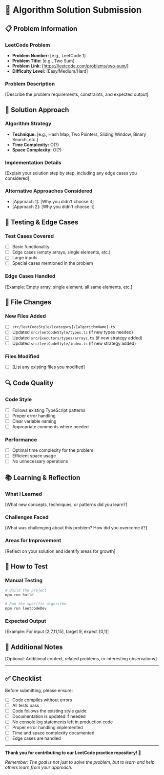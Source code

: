 # 🚀 Algorithm Solution Submission

## 📋 Problem Information

### LeetCode Problem
- **Problem Number:** [e.g., LeetCode 1]
- **Problem Title:** [e.g., Two Sum]
- **Problem Link:** [https://leetcode.com/problems/two-sum/]
- **Difficulty Level:** [Easy/Medium/Hard]

### Problem Description
<!-- Provide a brief description of the problem in your own words -->
[Describe the problem requirements, constraints, and expected output]

## 🎯 Solution Approach

### Algorithm Strategy
<!-- Explain the algorithmic approach you used -->
- **Technique:** [e.g., Hash Map, Two Pointers, Sliding Window, Binary Search, etc.]
- **Time Complexity:** O(?) 
- **Space Complexity:** O(?)

### Implementation Details
<!-- Describe your implementation approach -->
[Explain your solution step by step, including any edge cases you considered]

### Alternative Approaches Considered
<!-- List other approaches you thought about -->
- [Approach 1]: [Why you didn't choose it]
- [Approach 2]: [Why you didn't choose it]

## 🧪 Testing & Edge Cases

### Test Cases Covered
<!-- List the test cases you've tested -->
- [ ] Basic functionality
- [ ] Edge cases (empty arrays, single elements, etc.)
- [ ] Large inputs
- [ ] Special cases mentioned in the problem

### Edge Cases Handled
<!-- Describe specific edge cases your solution handles -->
[Example: Empty array, single element, all same elements, etc.]

## 📁 File Changes

### New Files Added
- [ ] `src/leetCodeStyle/[category]/[algorithmName].ts`
- [ ] Updated `src/leetCodeStyle/types.ts` (if new types needed)
- [ ] Updated `src/Executors/types/arrays.ts` (if new strategy added)
- [ ] Updated `src/leetCodeStyle/index.ts` (if new strategy added)

### Files Modified
- [ ] [List any existing files you modified]

## 🔍 Code Quality

### Code Style
- [ ] Follows existing TypeScript patterns
- [ ] Proper error handling
- [ ] Clear variable naming
- [ ] Appropriate comments where needed

### Performance
- [ ] Optimal time complexity for the problem
- [ ] Efficient space usage
- [ ] No unnecessary operations

## 📚 Learning & Reflection

### What I Learned
<!-- Share insights gained from solving this problem -->
[What new concepts, techniques, or patterns did you learn?]

### Challenges Faced
<!-- Describe any difficulties you encountered -->
[What was challenging about this problem? How did you overcome it?]

### Areas for Improvement
<!-- What could you do better next time? -->
[Reflect on your solution and identify areas for growth]

## 🚀 How to Test

### Manual Testing
```bash
# Build the project
npm run build

# Run the specific algorithm
npm run leetcodeDev
```

### Expected Output
<!-- Show what output should be expected -->
[Example: For input [2,7,11,15], target 9, expect [0,1]]

## 📝 Additional Notes

<!-- Any other information you'd like to share -->
[Optional: Additional context, related problems, or interesting observations]

---

## ✅ Checklist

Before submitting, please ensure:

- [ ] Code compiles without errors
- [ ] All tests pass
- [ ] Code follows the existing style guide
- [ ] Documentation is updated if needed
- [ ] No console.log statements left in production code
- [ ] Proper error handling implemented
- [ ] Time and space complexity documented
- [ ] Edge cases are handled

---

**Thank you for contributing to our LeetCode practice repository! 🎉**

*Remember: The goal is not just to solve the problem, but to learn and help others learn from your approach.*
